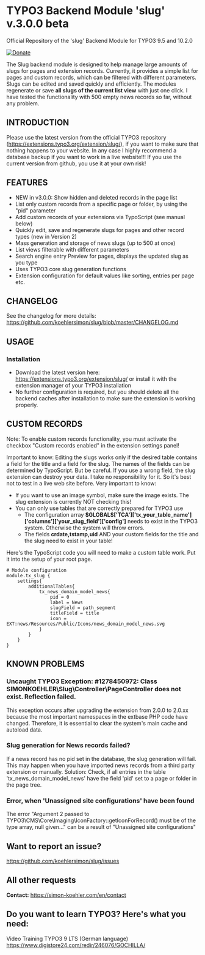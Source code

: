# TYPO3 Backend Module 'slug' v.3.0.0 beta
Official Repository of the 'slug' Backend Module for TYPO3 9.5 and 10.2.0

[![Donate](https://img.shields.io/badge/Donate-PayPal-green.svg)](https://paypal.me/typo3freelancer/5)

The Slug backend module is designed to help manage large amounts of slugs for pages and extension records. Currently, it provides a simple list for pages and custom records, which can be filtered with different parameters. Slugs can be edited and saved quickly and efficiently. The modules regenerate or save **all slugs of the current list view** with just one click. I have tested the functionality with 500 empty news records so far, without any problem.

## INTRODUCTION

Please use the latest version from the official TYPO3 repository (https://extensions.typo3.org/extension/slug/), if you want to make sure that nothing happens to your website. In any case I highly recommend a database backup if you want to work in a live website!!! If you use the current version from github, you use it at your own risk!

## FEATURES

* NEW in v3.0.0: Show hidden and deleted records in the page list
* List only custom records from a specific page or folder, by using the "pid" parameter
* Add custom records of your extensions via TypoScript (see manual below)
* Quickly edit, save and regenerate slugs for pages and other record types (new in Version 2)
* Mass generation and storage of news slugs (up to 500 at once)
* List views filterable with different parameters
* Search engine entry Preview for pages, displays the updated slug as you type
* Uses TYPO3 core slug generation functions
* Extension configuration for default values like sorting, entries per page etc.

## CHANGELOG

See the changelog for more details:
https://github.com/koehlersimon/slug/blob/master/CHANGELOG.md

## USAGE

### Installation

* Download the latest version here: https://extensions.typo3.org/extension/slug/ or install it with the extension manager of your TYPO3 installation
* No further configuration is required, but you should delete all the backend caches after installation to make sure the extension is working properly.

## CUSTOM RECORDS

Note: To enable custom records functionality, you must activate the checkbox "Custom records enabled" in the extension settings panel!

Important to know: Editing the slugs works only if the desired table contains a field for the title and a field for the slug. The names of the fields can be determined by TypoScript. But be careful. If you use a wrong field, the slug extension can destroy your data. I take no responsibility for it. So it's best not to test in a live web site before.
Very important to know:
* If you want to use an image symbol, make sure the image exists. The slug extension is currently NOT checking this!
* You can only use tables that are correctly prepared for TYPO3 use
    * The configuration array **$GLOBALS['TCA']['tx_your_table_name']['columns']['your_slug_field']['config']** needs to exist in the TYPO3 system. Otherwise the system will throw errors.
    * The fields **crdate,tstamp,uid** AND your custom fields for the title and the slug need to exist in your table!

Here's the TypoScript code you will need to make a custom table work. Put it into the setup of your root page.
```typoscript
# Module configuration
module.tx_slug {
    settings{
        additionalTables{
            tx_news_domain_model_news{
                pid = 0
                label = News
                slugField = path_segment
                titleField = title
                icon = EXT:news/Resources/Public/Icons/news_domain_model_news.svg
            }
        }
    }
}
```

## KNOWN PROBLEMS

### Uncaught TYPO3 Exception: #1278450972: Class SIMONKOEHLER\Slug\Controller\PageController does not exist. Reflection failed.
This exception occurs after upgrading the extension from 2.0.0 to 2.0.xx because the most important namespaces in the extbase PHP code have changed. Therefore, it is essential to clear the system's main cache and autoload data.

### Slug generation for News records failed?

If a news record has no pid set in the database, the slug generation will fail. This may happen when you have imported news records from a third party extension or manually. Solution: Check, if all entries in the table 'tx_news_domain_model_news' have the field 'pid' set to a page or folder in the page tree.

### Error, when 'Unassigned site configurations' have been found

The error "Argument 2 passed to TYPO3\CMS\Core\Imaging\IconFactory::getIconForRecord() must be of the type array, null given..." can be a result of "Unassigned site configurations"

## Want to report an issue?

https://github.com/koehlersimon/slug/issues

## All other requests

**Contact:** https://simon-koehler.com/en/contact

## Do you want to learn TYPO3? Here's what you need:
Video Training TYPO3 9 LTS (German language)
https://www.digistore24.com/redir/246076/GOCHILLA/
